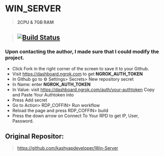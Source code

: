 # WIN_SERVER

> **2CPU & 7GB RAM**

> ## [![Build Status](https://travis-ci.org/joemccann/dillinger.svg?branch=master)](https://github.com/kashyapdeveloper/Win-Server)

### Upon contacting the author, I made sure that I could modify the project. 

* Click Fork in the right corner of the screen to save it to your Github.
* Visit https://dashboard.ngrok.com to get **NGROK_AUTH_TOKEN**
* In Github go to ⚙ Settings> Secrets> New repository secret
* In Name: enter **NGROK_AUTH_TOKEN**
* In Value: visit https://dashboard.ngrok.com/auth/your-authtoken Copy and Paste Your Authtoken into
* Press Add secret
* Go to Action> RDP_COFFIN> Run workflow
* Reload the page and press RDP_COFFIN> build
* Press the down arrow on Connect To Your RPD to get IP, User, Password.

## Original Repositor:
> https://github.com/kashyapdeveloper/Win-Server


<!-- Security scan triggered at 2025-09-02 02:59:30 -->
